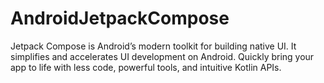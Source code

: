 # AndroidJetpackCompose

Jetpack Compose is Android’s modern toolkit for building native UI. 
It simplifies and accelerates UI development on Android. 
Quickly bring your app to life with less code, powerful tools, and intuitive Kotlin APIs.
